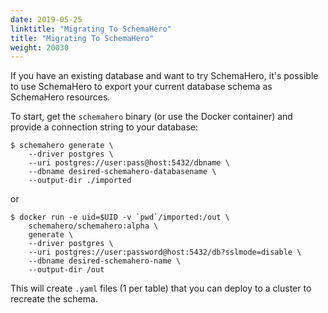 ```yaml
---
date: 2019-05-25
linktitle: "Migrating To SchemaHero"
title: "Migrating To SchemaHero"
weight: 20030
---
```


If you have an existing database and want to try SchemaHero, it's possible to use SchemaHero to export your current database schema as SchemaHero resources.

To start, get the `schemahero` binary (or use the Docker container) and provide a connection string to your database:

```shell
$ schemahero generate \
    --driver postgres \
    --uri postgres://user:pass@host:5432/dbname \
    --dbname desired-schemahero-databasename \
    --output-dir ./imported
```

or

```shell
$ docker run -e uid=$UID -v `pwd`/imported:/out \
    schemahero/schemahero:alpha \
    generate \
    --driver postgres \
    --uri postgres://user:password@host:5432/db?sslmode=disable \
    --dbname desired-schemahero-name \
    --output-dir /out
```

This will create `.yaml` files (1 per table) that you can deploy to a cluster to recreate the schema.

